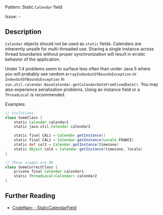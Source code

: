 Pattern: Static `Calendar` field

Issue: -

## Description

`Calendar` objects should not be used as `static` fields. Calendars are inherently unsafe for multi-threaded use. Sharing a single instance across thread boundaries without proper synchronization will result in erratic behavior of the application. 

Under 1.4 problems seem to surface less often than under Java 5 where you will probably see random `ArrayIndexOutOfBoundsException` or `IndexOutOfBoundsException` in `sun.util.calendar.BaseCalendar.getCalendarDateFromFixedDate()`. You may also experience serialization problems. Using an instance field or a `ThreadLocal` is recommended.

Examples:

``` groovy
// Violations
class SomeClass {
    static Calendar calendar1
    static java.util.Calendar calendar2

    static final CAL1 = Calendar.getInstance()
    static final CAL2 = Calendar.getInstance(Locale.FRANCE)
    static def cal3 = Calendar.getInstance(timezone)
    static Object cal4 = Calendar.getInstance(timezone, locale)
}

// These usages are OK
class SomeCorrectClass {
    private final Calendar calendar1
    static ThreadLocal<Calendar> calendar2
}
```

## Further Reading

* [CodeNarc - StaticCalendarField](http://codenarc.sourceforge.net/codenarc-rules-concurrency.html#StaticCalendarField)
